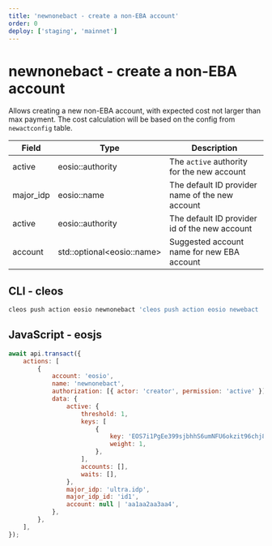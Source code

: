 ```yaml
---
title: 'newnonebact - create a non-EBA account'
order: 0
deploy: ['staging', 'mainnet']
---
```


# newnonebact - create a non-EBA account

Allows creating a new non-EBA account, with expected cost not larger than max payment. The cost calculation will be based on the config from `newactconfig` table.

| Field     | Type                        | Description                                     |
| --------- | --------------------------- | ----------------------------------------------- |
| active    | eosio::authority            | The `active` authority for the new account      |
| major_idp | eosio::name                 | The default ID provider name of the new account |
| active    | eosio::authority            | The default ID provider id of the new account   |
| account   | std::optional\<eosio::name> | Suggested account name for new EBA account      |

## CLI - cleos

```sh
cleos push action eosio newnonebact 'cleos push action eosio newebact '{"active":{"threshold":1,"keys":[{"key":"EOS7i1PgEe399sjbhhS6umNFU6okzit96chj8NtpBRzy6XpDYXUH9","weight":1}],"accounts":[],"waits":[]}, "major_idp":"ultra.idp", "major_idp_id":"id1", "account":null|"aa1aa2aa3aa4"}' -p ultra.eosio
```

## JavaScript - eosjs

```js
await api.transact({
    actions: [
        {
            account: 'eosio',
            name: 'newnonebact',
            authorization: [{ actor: 'creator', permission: 'active' }],
            data: {
                active: {
                    threshold: 1,
                    keys: [
                        {
                            key: 'EOS7i1PgEe399sjbhhS6umNFU6okzit96chj8NtpBRzy6XpDYXUH9',
                            weight: 1,
                        },
                    ],
                    accounts: [],
                    waits: [],
                },
                major_idp: 'ultra.idp',
                major_idp_id: 'id1',
                account: null | 'aa1aa2aa3aa4',
            },
        },
    ],
});
```
